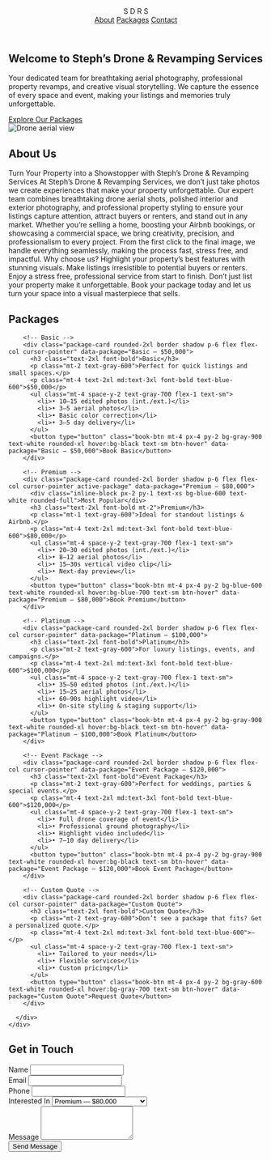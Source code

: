  <!DOCTYPE html>
<html lang="en">
<head>
  <meta charset="UTF-8" />
  <meta name="viewport" content="width=device-width, initial-scale=1.0" />
  <title>S D R S</title>
  <script src="https://cdn.tailwindcss.com"></script>
  <style>
    html { scroll-behavior: smooth; }

    /* Package cards */
    .active-package {
      border: 2px solid #2563eb;
      box-shadow: 0 0 15px rgba(37, 99, 235, 0.5);
      transform: scale(1.02);
      transition: all 0.3s ease;
    }
    .package-card {
      transition: transform 0.3s ease, box-shadow 0.3s ease, border-color 0.3s ease;
    }
    .package-card:hover {
      transform: scale(1.03);
      box-shadow: 0 15px 25px rgba(0,0,0,0.2);
      border-color: #2563eb;
    }

    /* Buttons hover */
    .btn-hover {
      transition: transform 0.3s ease, box-shadow 0.3s ease, background-color 0.3s ease;
    }
    .btn-hover:hover {
      transform: scale(1.05);
      box-shadow: 0 8px 20px rgba(0,0,0,0.3);
    }

    /* Hero blobs */
    .animate-pulse-slow {
      animation: pulse 6s ease-in-out infinite;
    }
    @keyframes pulse {
      0%,100% { transform: scale(1); opacity: 0.2; }
      50% { transform: scale(1.2); opacity: 0.3; }
    }
  </style>
</head>
<body class="font-sans text-gray-900">

  <!-- Navigation -->
  <header class="sticky top-0 bg-white shadow z-50">
    <div class="max-w-7xl mx-auto px-6 py-4 flex justify-between items-center">
      <div class="text-2xl font-bold text-blue-600">S D R S</div>
      <nav class="space-x-6">
        <a href="#about" class="text-gray-700 hover:text-blue-600 font-medium">About</a>
        <a href="#pricing" class="text-gray-700 hover:text-blue-600 font-medium">Packages</a>
        <a href="#contact" class="text-gray-700 hover:text-blue-600 font-medium">Contact</a>
      </nav>
    </div>
  </header>

  <!-- Hero -->
  <section class="relative bg-gradient-to-r from-blue-600 via-indigo-600 to-purple-600 text-white py-28 px-6 text-center overflow-hidden">
    <div class="max-w-4xl mx-auto relative z-10">
      <h1 class="text-4xl md:text-6xl font-extrabold mb-4">Welcome to Steph’s Drone & Revamping Services</h1>
      <p class="mt-4 text-lg md:text-2xl text-gray-100 leading-relaxed">
        Your dedicated team for breathtaking aerial photography, professional property revamps, and creative visual storytelling.  
        We capture the essence of every space and event, making your listings and memories truly unforgettable.
      </p>
      <a href="#pricing" class="mt-8 inline-block px-8 py-4 bg-white text-blue-600 font-semibold rounded-xl shadow-lg btn-hover hover:bg-gray-100">
        Explore Our Packages
      </a>
    </div>
    <div class="absolute inset-0 -z-10">
      <img src="https://images.unsplash.com/photo-1600585154340-be6161f1b54d?auto=format&fit=crop&w=1600&q=80" alt="Drone aerial view" class="w-full h-full object-cover opacity-30">
      <div class="absolute w-96 h-96 bg-indigo-500 opacity-20 rounded-full top-10 left-10 animate-pulse-slow"></div>
      <div class="absolute w-72 h-72 bg-purple-500 opacity-15 rounded-full bottom-0 right-16 animate-pulse-slow"></div>
    </div>
  </section>

  <!-- About -->
  <section id="about" class="py-20 px-6 bg-white">
    <div class="max-w-5xl mx-auto text-center">
      <h2 class="text-3xl md:text-4xl font-bold mb-6">About Us</h2>
      <p class="text-lg text-gray-700 leading-relaxed">
        Turn Your Property into a Showstopper with Steph’s Drone & Revamping Services
At Steph’s Drone & Revamping Services, we don’t just take photos we create experiences that make your property unforgettable. Our expert team combines breathtaking drone aerial shots, polished interior and exterior photography, and professional property styling to ensure your listings capture attention, attract buyers or renters, and stand out in any market.
Whether you’re selling a home, boosting your Airbnb bookings, or showcasing a commercial space, we bring creativity, precision, and professionalism to every project. From the first click to the final image, we handle everything seamlessly, making the process fast, stress free, and impactful.
Why choose us?
Highlight your property’s best features with stunning visuals.
Make listings irresistible to potential buyers or renters.
Enjoy a stress free, professional service from start to finish.
Don’t just list your property make it unforgettable. Book your package today and let us turn your space into a visual masterpiece that sells.
      </p>
    </div>
  </section>

  <!-- Packages -->
  <section id="pricing" class="py-20 px-6 bg-gray-50">
    <div class="max-w-7xl mx-auto">
      <h2 class="text-3xl md:text-4xl font-bold text-center mb-12">Packages</h2>
      <div class="grid grid-cols-1 sm:grid-cols-2 md:grid-cols-3 lg:grid-cols-4 gap-6">

        <!-- Basic -->
        <div class="package-card rounded-2xl border shadow p-6 flex flex-col cursor-pointer" data-package="Basic — $50,000">
          <h3 class="text-2xl font-bold">Basic</h3>
          <p class="mt-2 text-gray-600">Perfect for quick listings and small spaces.</p>
          <p class="mt-4 text-2xl md:text-3xl font-bold text-blue-600">$50,000</p>
          <ul class="mt-4 space-y-2 text-gray-700 flex-1 text-sm">
            <li>• 10–15 edited photos (int./ext.)</li>
            <li>• 3–5 aerial photos</li>
            <li>• Basic color correction</li>
            <li>• 3–5 day delivery</li>
          </ul>
          <button type="button" class="book-btn mt-4 px-4 py-2 bg-gray-900 text-white rounded-xl hover:bg-black text-sm btn-hover" data-package="Basic — $50,000">Book Basic</button>
        </div>

        <!-- Premium -->
        <div class="package-card rounded-2xl border shadow p-6 flex flex-col cursor-pointer active-package" data-package="Premium — $80,000">
          <div class="inline-block px-2 py-1 text-xs bg-blue-600 text-white rounded-full">Most Popular</div>
          <h3 class="text-2xl font-bold mt-2">Premium</h3>
          <p class="mt-1 text-gray-600">Ideal for standout listings & Airbnb.</p>
          <p class="mt-4 text-2xl md:text-3xl font-bold text-blue-600">$80,000</p>
          <ul class="mt-4 space-y-2 text-gray-700 flex-1 text-sm">
            <li>• 20–30 edited photos (int./ext.)</li>
            <li>• 8–12 aerial photos</li>
            <li>• 15–30s vertical video clip</li>
            <li>• Next-day preview</li>
          </ul>
          <button type="button" class="book-btn mt-4 px-4 py-2 bg-blue-600 text-white rounded-xl hover:bg-blue-700 text-sm btn-hover" data-package="Premium — $80,000">Book Premium</button>
        </div>

        <!-- Platinum -->
        <div class="package-card rounded-2xl border shadow p-6 flex flex-col cursor-pointer" data-package="Platinum — $100,000">
          <h3 class="text-2xl font-bold">Platinum</h3>
          <p class="mt-2 text-gray-600">For luxury listings, events, and campaigns.</p>
          <p class="mt-4 text-2xl md:text-3xl font-bold text-blue-600">$100,000</p>
          <ul class="mt-4 space-y-2 text-gray-700 flex-1 text-sm">
            <li>• 35–50 edited photos (int./ext.)</li>
            <li>• 15–25 aerial photos</li>
            <li>• 60–90s highlight video</li>
            <li>• On-site styling & staging support</li>
          </ul>
          <button type="button" class="book-btn mt-4 px-4 py-2 bg-gray-900 text-white rounded-xl hover:bg-black text-sm btn-hover" data-package="Platinum — $100,000">Book Platinum</button>
        </div>

        <!-- Event Package -->
        <div class="package-card rounded-2xl border shadow p-6 flex flex-col cursor-pointer" data-package="Event Package — $120,000">
          <h3 class="text-2xl font-bold">Event Package</h3>
          <p class="mt-2 text-gray-600">Perfect for weddings, parties & special events.</p>
          <p class="mt-4 text-2xl md:text-3xl font-bold text-blue-600">$120,000</p>
          <ul class="mt-4 space-y-2 text-gray-700 flex-1 text-sm">
            <li>• Full drone coverage of event</li>
            <li>• Professional ground photography</li>
            <li>• Highlight video included</li>
            <li>• 7–10 day delivery</li>
          </ul>
          <button type="button" class="book-btn mt-4 px-4 py-2 bg-gray-900 text-white rounded-xl hover:bg-black text-sm btn-hover" data-package="Event Package — $120,000">Book Event Package</button>
        </div>

        <!-- Custom Quote -->
        <div class="package-card rounded-2xl border shadow p-6 flex flex-col cursor-pointer" data-package="Custom Quote">
          <h3 class="text-2xl font-bold">Custom Quote</h3>
          <p class="mt-2 text-gray-600">Don’t see a package that fits? Get a personalized quote.</p>
          <p class="mt-4 text-2xl md:text-3xl font-bold text-blue-600">—</p>
          <ul class="mt-4 space-y-2 text-gray-700 flex-1 text-sm">
            <li>• Tailored to your needs</li>
            <li>• Flexible services</li>
            <li>• Custom pricing</li>
          </ul>
          <button type="button" class="book-btn mt-4 px-4 py-2 bg-gray-600 text-white rounded-xl hover:bg-gray-700 text-sm btn-hover" data-package="Custom Quote">Request Quote</button>
        </div>

      </div>
    </div>
  </section>

  <!-- Contact -->
  <section id="contact" class="py-20 px-6 bg-white">
    <div class="max-w-3xl mx-auto">
      <h2 class="text-3xl md:text-4xl font-bold text-center mb-8">Get in Touch</h2>
      <form action="https://formsubmit.co/stephsdronerevampingservices@gmail.com" method="POST" class="space-y-6 bg-gray-50 p-8 rounded-2xl shadow">
        <div>
          <label class="block text-sm font-medium">Name</label>
          <input type="text" name="name" required class="w-full mt-2 px-4 py-3 border rounded-xl focus:ring-2 focus:ring-blue-500" />
        </div>
        <div>
          <label class="block text-sm font-medium">Email</label>
          <input type="email" name="email" required class="w-full mt-2 px-4 py-3 border rounded-xl focus:ring-2 focus:ring-blue-500" />
        </div>
        <div>
          <label class="block text-sm font-medium">Phone</label>
          <input type="text" name="phone" class="w-full mt-2 px-4 py-3 border rounded-xl focus:ring-2 focus:ring-blue-500" />
        </div>
        <div>
          <label class="block text-sm font-medium">Interested In</label>
          <select id="interest" name="interest" class="w-full mt-2 px-4 py-3 border rounded-xl focus:ring-2 focus:ring-blue-500">
            <option value="Basic — $50,000">Basic — $50,000</option>
            <option value="Premium — $80,000" selected>Premium — $80,000</option>
            <option value="Platinum — $100,000">Platinum — $100,000</option>
            <option value="Event Package — $120,000">Event Package — $120,000</option>
            <option value="Custom Quote">Custom Quote</option>
          </select>
        </div>
        <div>
          <label class="block text-sm font-medium">Message</label>
          <textarea name="message" rows="4" class="w-full mt-2 px-4 py-3 border rounded-xl focus:ring-2 focus:ring-blue-500"></textarea>
        </div>
        <input type="hidden" name="package" id="selectedPackage" value="Premium — $80,000">
        <button type="submit" class="w-full px-6 py-3 bg-blue-600 hover:bg-blue-700 text-white rounded-xl font-medium btn-hover">Send Message</button>
      </form>
    </div>
  </section>

  <script>
    const packageCards = document.querySelectorAll(".package-card");
    const packageInput = document.querySelector("#selectedPackage");
    const interestDropdown = document.querySelector("#interest");

    packageCards.forEach(card => {
      card.addEventListener("click", () => {
        packageCards.forEach(c => c.classList.remove("active-package"));
        card.classList.add("active-package");
        const selected = card.dataset.package;
        packageInput.value = selected;
        interestDropdown.value = selected;
      });
    });

    document.querySelectorAll(".book-btn").forEach(btn => {
      btn.addEventListener("click", () => {
        const selected = btn.dataset.package;
        packageInput.value = selected;
        interestDropdown.value = selected;
        packageCards.forEach(c => {
          c.classList.toggle("active-package", c.dataset.package === selected);
        });
        document.querySelector("#contact").scrollIntoView({ behavior: "smooth" });
      });
    });
  </script>

</body>
</html>
